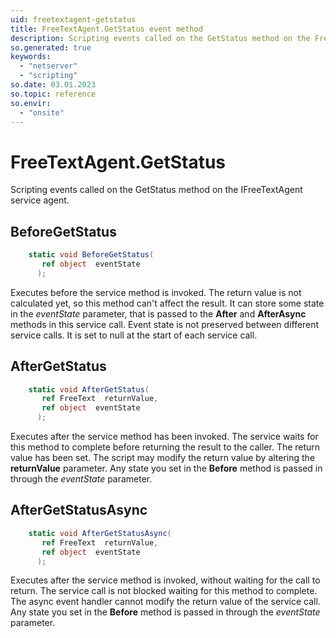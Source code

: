```yaml
---
uid: freetextagent-getstatus
title: FreeTextAgent.GetStatus event method
description: Scripting events called on the GetStatus method on the FreeTextAgent service agent.
so.generated: true
keywords:
  - "netserver"
  - "scripting"
so.date: 03.01.2023
so.topic: reference
so.envir:
  - "onsite"
---
```

# FreeTextAgent.GetStatus

Scripting events called on the <see cref='M:SuperOffice.CRM.Services.IFreeTextAgent.GetStatus'>GetStatus</see> method on the <see cref='IFreeTextAgent'>IFreeTextAgent</see>  service agent.

## BeforeGetStatus
```cs
    static void BeforeGetStatus(
       ref object  eventState
      );
```
Executes before the service method is invoked.
The return value is not calculated yet, so this method can't affect the result.
It can store some state in the *eventState* parameter, that is passed to the **After** and **AfterAsync** methods in this service call.
Event state is not preserved between different service calls. It is set to null at the start of each service call.
## AfterGetStatus
```cs
    static void AfterGetStatus(
       ref FreeText  returnValue,
       ref object  eventState
      );
```
Executes after the service method has been invoked. The service waits for this method to complete before returning the result to the caller.
The return value has been set. The script may modify the return value by altering the **returnValue** parameter.
Any state you set in the **Before** method is passed in through the *eventState* parameter.
## AfterGetStatusAsync
```cs
    static void AfterGetStatusAsync(
       ref FreeText  returnValue,
       ref object  eventState
      );
```
Executes after the service method is invoked, without waiting for the call to return.
The service call is not blocked waiting for this method to complete.
The async event handler cannot modify the return value of the service call.
Any state you set in the **Before** method is passed in through the *eventState* parameter.

